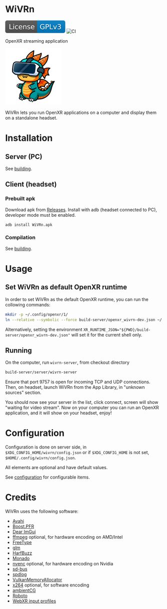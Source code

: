 # WiVRn

[![License: GPL v3](images/License-GPLv3-blue.svg)](https://www.gnu.org/licenses/gpl-3.0) ![CI](https://github.com/Meumeu/WiVRn/workflows/Build/badge.svg)

OpenXR streaming application

<img src="images/wivrn.svg" width="180">

WiVRn lets you run OpenXR applications on a computer and display them on a standalone headset.

# Installation
## Server (PC)

See [building](docs/building.md).

## Client (headset)
### Prebuilt apk
Download apk from [Releases](https://github.com/Meumeu/WiVRn/releases).
Install with adb (headset connected to PC), developer mode must be enabled.
```bash
adb install WiVRn.apk
```

### Compilation

See [building](docs/building.md#client-headset).

# Usage

## Set WiVRn as default OpenXR runtime

In order to set WiVRn as the default OpenXR runtime, you can run the collowing commands:
```bash
mkdir -p ~/.config/openxr/1/
ln --relative --symbolic --force build-server/openxr_wivrn-dev.json ~/.config/openxr/1/active_runtime.json
```

Alternatively, setting the environment `XR_RUNTIME_JSON="${PWD}/build-server/openxr_wivrn-dev.json"` will set it for the current shell only.

## Running
On the computer, run `wivrn-server`, from checkout directory
```bash
build-server/server/wivrn-server
```
Ensure that port 9757 is open for incoming TCP and UDP connections.
Then, on headset, launch WiVRn from the App Library, in "unknown sources" section.

You should now see your server in the list, click connect, screen will show "waiting for video stream".
Now on your computer you can run an OpenXR application, and it will show on your headset, enjoy!

# Configuration
Configuration is done on server side, in `$XDG_CONFIG_HOME/wivrn/config.json` or if `$XDG_CONFIG_HOME` is not set, `$HOME/.config/wivrn/config.json`.

All elements are optional and have default values.

See [configuration](docs/configuration.md) for configurable items.

# Credits
WiVRn uses the following software:
- [Avahi](https://www.avahi.org/)
- [Boost.PFR](https://github.com/boostorg/pfr)
- [Dear ImGui](https://github.com/ocornut/imgui)
- [ffmpeg](https://ffmpeg.org/) optional, for hardware encoding on AMD/Intel
- [FreeType](https://freetype.org/)
- [glm](http://glm.g-truc.net/)
- [HarfBuzz](https://harfbuzz.github.io/)
- [Monado](https://monado.freedesktop.org/)
- [nvenc](https://developer.nvidia.com/nvidia-video-codec-sdk) optional, for hardware encoding on Nvidia
- [sd-bus](https://www.freedesktop.org/software/systemd/man/sd-bus.html)
- [spdlog](https://github.com/gabime/spdlog)
- [VulkanMemoryAllocator](https://github.com/GPUOpen-LibrariesAndSDKs/VulkanMemoryAllocator)
- [x264](https://www.videolan.org/developers/x264.html) optional, for software encoding
- [ambientCG](https://ambientcg.com/)
- [Roboto](https://fonts.google.com/specimen/Roboto)
- [WebXR input profiles](https://www.npmjs.com/package/@webxr-input-profiles/motion-controllers)
